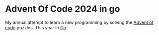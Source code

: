 # Advent Of Code 2024 in go

My annual attempt to learn a new programming by solving the [Advent of code](https://adventofcode.com/)
puzzles. This year in [Go](https://en.wikipedia.org/wiki/Go_(programming_language)).

